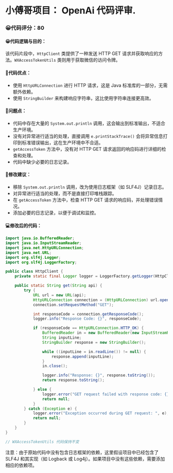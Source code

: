 # 小傅哥项目： OpenAi 代码评审.

### 😀代码评分：80
#### 😀代码逻辑与目的：
该代码片段中，`HttpClient` 类提供了一种发送 HTTP GET 请求并获取响应的方法。`WXAccessTokenUtils` 类则用于获取微信的访问令牌。

#### 🎯代码优点：
- 使用 `HttpURLConnection` 进行 HTTP 请求，这是 Java 标准库的一部分，无需额外依赖。
- 使用 `StringBuilder` 来构建响应字符串，这比使用字符串连接更高效。

#### 🤔问题点：
- 代码中存在大量的 `System.out.println` 调用，这会输出到标准输出，不适合生产环境。
- 没有对异常进行适当的处理，直接调用 `e.printStackTrace()` 会将异常信息打印到标准错误输出，这在生产环境中不合适。
- `getAccessToken` 方法中，没有对 HTTP GET 请求返回的响应码进行详细的检查和处理。
- 代码中缺少必要的日志记录。

#### 🎯修改建议：
- 移除 `System.out.println` 调用，改为使用日志框架（如 SLF4J）记录日志。
- 对异常进行适当的处理，而不是直接打印堆栈跟踪。
- 在 `getAccessToken` 方法中，检查 HTTP GET 请求的响应码，并处理错误情况。
- 添加必要的日志记录，以便于调试和监控。

#### 💻修改后的代码：
```java
import java.io.BufferedReader;
import java.io.InputStreamReader;
import java.net.HttpURLConnection;
import java.net.URL;
import org.slf4j.Logger;
import org.slf4j.LoggerFactory;

public class HttpClient {
    private static final Logger logger = LoggerFactory.getLogger(HttpClient.class);

    public static String get(String api) {
        try {
            URL url = new URL(api);
            HttpURLConnection connection = (HttpURLConnection) url.openConnection();
            connection.setRequestMethod("GET");

            int responseCode = connection.getResponseCode();
            logger.info("Response Code: {}", responseCode);

            if (responseCode == HttpURLConnection.HTTP_OK) {
                BufferedReader in = new BufferedReader(new InputStreamReader(connection.getInputStream()));
                String inputLine;
                StringBuilder response = new StringBuilder();

                while ((inputLine = in.readLine()) != null) {
                    response.append(inputLine);
                }
                in.close();

                logger.info("Response: {}", response.toString());
                return response.toString();

            } else {
                logger.error("GET request failed with response code: {}", responseCode);
                return null;
            }
        } catch (Exception e) {
            logger.error("Exception occurred during GET request: ", e);
            return null;
        }
    }
}

// WXAccessTokenUtils 代码保持不变
```

注意：由于原始代码中没有包含日志框架的依赖，这里假设项目中已经包含了 SLF4J 和其实现（如 Logback 或 Log4j）。如果项目中没有这些依赖，需要添加相应的依赖项。